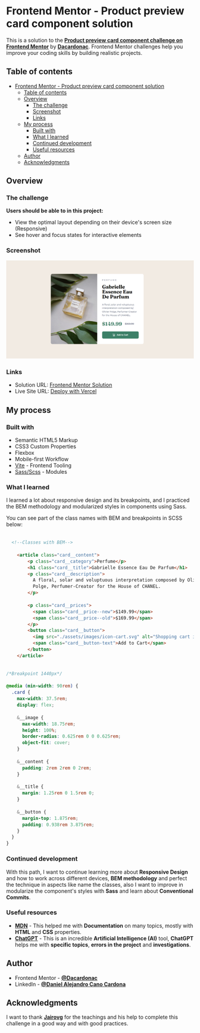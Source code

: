 # Frontend Mentor - Product preview card component solution

This is a solution to the **[Product preview card component challenge on Frontend Mentor](https://www.frontendmentor.io/challenges/product-preview-card-component-GO7UmttRfa)** by **[Dacardonac](https://github.com/Dacardonac)**. Frontend Mentor challenges help you improve your coding skills by building realistic projects.

## Table of contents

- [Frontend Mentor - Product preview card component solution](#frontend-mentor---product-preview-card-component-solution)
  - [Table of contents](#table-of-contents)
  - [Overview](#overview)
    - [The challenge](#the-challenge)
    - [Screenshot](#screenshot)
    - [Links](#links)
  - [My process](#my-process)
    - [Built with](#built-with)
    - [What I learned](#what-i-learned)
    - [Continued development](#continued-development)
    - [Useful resources](#useful-resources)
  - [Author](#author)
  - [Acknowledgments](#acknowledgments)

## Overview

### The challenge

**Users should be able to in this project:**

- View the optimal layout depending on their device's screen size (Responsive)
- See hover and focus states for interactive elements

### Screenshot

![Solution Screenshot](./public/design/Screenshot.webp)

### Links

- Solution URL: [Frontend Mentor Solution](https://www.frontendmentor.io/solutions/product-preview-card-component-html-scss-osoukVY2A-)
- Live Site URL: [Deploy with Vercel](https://fem-product-preview-card-component-psi.vercel.app/)

## My process

### Built with

- Semantic HTML5 Markup
- CSS3 Custom Properties
- Flexbox
- Mobile-first Workflow
- [Vite](https://vitejs.dev/) - Frontend Tooling
- [Sass/Scss](https://sass-lang.com/) - Modules

### What I learned

I learned a lot about responsive design and its breakpoints, and I practiced the BEM methodology and modularized styles in components using Sass.

You can see part of the class names with BEM and breakpoints in SCSS below:

```html

  <!--Classes with BEM-->

    <article class="card__content">
        <p class="card__category">Perfume</p>
        <h1 class="card__title">Gabrielle Essence Eau De Parfum</h1>
        <p class="card__description">
          A floral, solar and voluptuous interpretation composed by Olivier
          Polge, Perfumer-Creator for the House of CHANEL.
        </p>

        <p class="card__prices">
          <span class="card__price--new">$149.99</span>
          <span class="card__price--old">$169.99</span>
        </p>
        <button class="card__button">
          <img src="./assets/images/icon-cart.svg" alt="Shopping cart icon" class="card__icon" />
          <span class="card__button-text">Add to Cart</span>
        </button>
    </article>
```
```css

/*Breakpoint 1440px*/

@media (min-width: 90rem) {
  .card {
    max-width: 37.5rem;
    display: flex;

    &__image {
      max-width: 18.75rem;
      height: 100%;
      border-radius: 0.625rem 0 0 0.625rem;
      object-fit: cover;
    }

    &__content {
      padding: 2rem 2rem 0 2rem;
    }

    &__title {
      margin: 1.25rem 0 1.5rem 0;
    }

    &__button {
      margin-top: 1.875rem;
      padding: 0.938rem 3.875rem;
    }
  }
}
```

### Continued development

With this path, I want to continue learning more about **Responsive Design** and how to work across different devices, **BEM methodology** and perfect the technique in aspects like name the classes, also I want to improve in modularize the component's styles with **Sass** and learn about **Conventional Commits**.

### Useful resources

- **[MDN](https://developer.mozilla.org/en-US/)** - This helped me with **Documentation** on many topics, mostly with **HTML** and **CSS** properties.
- **[ChatGPT](https://chatgpt.com/)** - This is an incredible **Artificial Intelligence (AI)** tool, **ChatGPT** helps me with **specific topics**, **errors in the project** and **investigations**.

## Author

- Frontend Mentor - **[@Dacardonac](https://www.frontendmentor.io/profile/Dacardonac)**
- LinkedIn - **[@Daniel Alejandro Cano Cardona](https://www.linkedin.com/in/daniel-alejandro-cano-cardona/)**


## Acknowledgments

I want to thank **[Jairovg](https://github.com/jairovg)** for the teachings and his help to complete this challenge in a good way and with good practices.